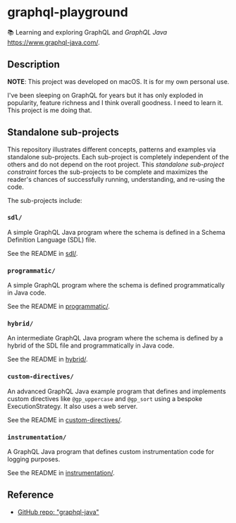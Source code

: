 # graphql-playground

📚 Learning and exploring GraphQL and _GraphQL Java_ <https://www.graphql-java.com/>.

## Description

**NOTE**: This project was developed on macOS. It is for my own personal use.

I've been sleeping on GraphQL for years but it has only exploded in popularity, feature richness and I think overall
goodness. I need to learn it. This project is me doing that.

## Standalone sub-projects

This repository illustrates different concepts, patterns and examples via standalone sub-projects. Each sub-project is
completely independent of the others and do not depend on the root project. This _standalone sub-project constraint_
forces the sub-projects to be complete and maximizes the reader's chances of successfully running, understanding, and
re-using the code.

The sub-projects include:

### `sdl/`

A simple GraphQL Java program where the schema is defined in a Schema Definition Language (SDL) file.

See the README in [sdl/](sdl/).

### `programmatic/`

A simple GraphQL program where the schema is defined programmatically in Java code.

See the README in [programmatic/](programmatic/).

### `hybrid/`

An intermediate GraphQL Java program where the schema is defined by a hybrid of the SDL file and programmatically in Java code.

See the README in [hybrid/](hybrid/).

### `custom-directives/`

An advanced GraphQL Java example program that defines and implements custom directives like `@gp_uppercase` and `@gp_sort` using
a bespoke ExecutionStrategy. It also uses a web server.

See the README in [custom-directives/](custom-directives/).

### `instrumentation/`

A GraphQL Java program that defines custom instrumentation code for logging purposes.

See the README in [instrumentation/](instrumentation/).

## Reference

* [GitHub repo: "graphql-java"](https://github.com/graphql-java/graphql-java)
